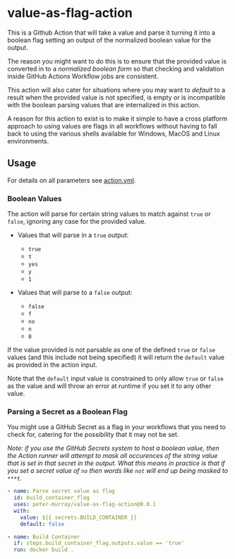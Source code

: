 # value-as-flag-action

This is a Github Action that will take a value and parse it turning it into a boolean flag setting an output of the normalized boolean value for the output.

The reason you might want to do this is to ensure that the provided value is converted in to a _normalized boolean form_ so that checking and validation inside GitHub Actions Workflow jobs are consistent.

This action will also cater for situations where you may want to _default_ to a result when the provided value is not specified, is empty or is incompatible with the boolean parsing values that are internalized in this action.

A reason for this action to exist is to make it simple to have a cross platform approach to using values are flags in all workflows without having to fall back to using the various shells available for Windows, MacOS and Linux environments.


## Usage 

For details on all parameters see [action.yml](action.yml).


### Boolean Values

The action will parse for certain string values to match against `true` or `false`, ignoring any case for the provided value.

* Values that will parse in a `true` output:
  * `true`
  * `t`
  * `yes`
  * `y`
  * `1`

* Values that will parse to a `false` output:
  * `false`
  * `f`
  * `no`
  * `n`
  * `0`

If the value provided is not parsable as one of the defined `true` or `false` values (and this include not being specified) it will return the `default` value as provided in the action input.

Note that the `default` input value is constrained to only allow `true` or `false` as the value and will throw an error at runtime if you set it to any other value.


### Parsing a Secret as a Boolean Flag

You might use a GitHub Secret as a flag in your workflows that you need to check for, catering for the possibility that it may not be set.

_Note: if you use the GitHub Secrets system to host a boolean value, then the Action runner will attempt to mask all occurences of the string value that is set in that secret in the output. What this means in practice is that if you set a secret value of `no` then words like `not` will end up being masked to `***t`._

```yaml
- name: Parse secret value as flag
  id: build_container_flag
  uses: peter-murray/value-as-flag-action@0.0.1
  with:
    value: ${{ secrets.BUILD_CONTAINER }}
    default: false

- name: Build Container
  if: steps.build_container_flag.outputs.value == 'true'
  run: docker build .
```

